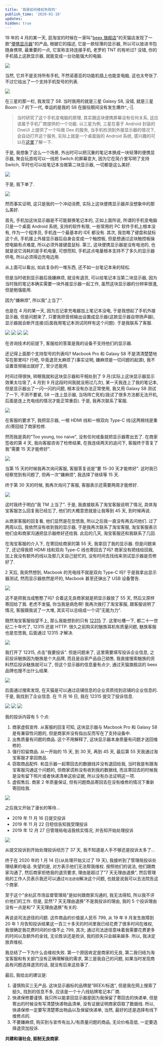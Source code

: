 ```yaml
---
title: '我是如何维权失败的'
publish_time: '2020-01-18'
updates:
hidden: true
---
```


19 年的 4 月的某一天, 逛淘宝的时候在一家叫"[beex 旗舰店](https://beex.tmall.com)"的天猫店发现了一款"[便携显示器](https://detail.tmall.com/item.htm?id=585080255790)"的产品, 根据它的描述, 它是一款轻薄的显示器, 所以可以放进书包随身携带, 最重要的一点, 它宣称支持连接手机, 老罗的 TNT 的有听过? 没错, 你的手机插上这款显示器, 就能变成一台功能强大的电脑.

![](./1.png)

当然, 它并不是支持所有手机, 不然诺基亚的功能机插上也能变电脑, 这也太夸张了. 不过它给出了一个支持手机型号的列表.

![](./2.png)

在三星的那一栏, 我发现了 S8. 当时我用的就是三星 Galaxy S8, 没错, 就是三星 Boom 💥7 的下一代, 幸运的是我的 S8 在服役期间没有发生爆炸^\_-||.

> 当时研究了这个手机变电脑的原理, 其实跟这块便携屏幕没有任何关系, 这应该属于手机厂商提供的一个功能. 以三星为例, 三星在基于 Android 封装的 OneUI 上提供了一个叫做 Dex 的服务, 当手机检测到外接显示器的情况下, 会自动打开这个服务, 实际上就是一个桌面版的 Android 系统, 感兴趣的可以在[这里](https://www.samsung.com/global/galaxy/apps/samsung-dex)了解一下.

于是, 我想象了这么一个场景, 外出时可以把沉重的笔记本换成一块轻薄的便携显示器, 聚会玩游戏可以一线把 Switch 的屏幕变大, 因为它在简介里写明了支持 Switch, 平时也可以给笔记本当做第二块显示器, 一切都是这么美好.

![](./3.png)

于是, 我下单了.

![](./4.png)

然而事实证明, 这只是我的一个冲动消费, 实际上这块便携显示器并没想象中的那么美好.

首先, 手机加这块显示器是不可能替换笔记本的, 正如上面所说, 所谓的手机变电脑只是一个桌面 Android 系统, 支持的软件有限, 一些常用的 PC 软件手机上根本没有, 作为一个程序员, 手机连一个最基本的 IDE 都没有. 其次, 我忽略了键盘和鼠标这个点, 手机接上外接显示器后自身会变成一个触控板, 但是想通过这块触控板操控电脑有点难度, 所以必须外接键盘鼠标. 第三, 这块便携显示器是没有电池的, 也就是说它消耗的是手机电量, 可想而知, 手机这点电量根本支持不了多久的显示器供电, 所以必须得边充电边用.

从上面可以看出, 如此复杂的一堆东西, 还不如一台笔记本来的轻松.

但是当时收到显示器后我嫌麻烦, 就没有退货, 可以给笔记本当第二块显示器, 因为当时我的笔记本确实需要一块外接显示器一起工作, 虽然这块显示器的分辨率很渣, 但是勉强能用.

因为"嫌麻烦", 所以我"上当了".

也是在 4 月的某一天, 因为忘记拿充电器加上笔记本没电, 于是我想起了手机外接显示器, 但是问题来了, 只要我把音频输出设置成显示器(这款显示器自带扬声器), 显示器就会断开连接(后面我用笔记本测试同样有这个问题). 于是我联系了客服.

![](./5.png)
![](./6.png)
![](./7.png)
![](./8.png)

在咨询技术的前提下, 客服给的答案是我的设备不支持他们的显示器.

还记得上面那个支持型号的列表吗? Macbook Pro 和 Galaxy S8 不是清清楚楚地写在那里吗? 行吧, 毕竟退货太麻烦了(事实证明, 嫌麻烦是一切问题的起源), 我不设置音频输出就好了, 至少还能用.

时间过得很快, 转眼我就和这块显示器和平相处到了 9 月(实际上这块显示器显示效果太垃圾了, 4 月到 9 月这段时间我就没用过几次), 某一天我连上了我的笔记本, 但是显示器出了一闪一闪的问题, 根本没有办法正常使用, 我又用 Galaxy S8 测试了一下, 不测不要紧, S8 一连上显示器, 当场阵亡死机(我试了很多方法都无法开机, 后面是连上充电线的情况才能正常重启). 于是, 我再次联系了客服.

![](./9.png)

在客服的要求下, 我把显示器, 一根 HDMI 线和一根双向 Type-C 线(这两根线是重点)寄回给了商家检修.

然而我是真的"Too young, too naive", 没有任何戒备就把显示器寄出去了. 在商家签收的第 4 天, 我向客服咨询了检修结果, 在我连续两天的追问下, 客服终于答复了我"需要 15 天才能修好".

![](./10.png)

当第 15 天的时候我再次询问客服, 客服答复说是"要 15-30 天才能修好". 这时我已经察觉到有问题了, 但再一次"嫌麻烦", 我选择了继续等 15 天.

终于第 30 天的时候, 我再次询问了客服, 客服表示还需要两周才能修好.

![](./11.png)

这时我终于明白"我 TM 上当了". 于是, 我直接联系了淘宝客服说明了情况, 具体淘宝客服怎么回复我已经忘了, 他们的大概意思就是让我等到 45 天, 到时候再说.

从商家客服的回复看, 他们显然是在忽悠我, 所以之后我一直没有再去问他们. 过了两周以后, 我依然没有收到我的显示器, 于是我再次联系了淘宝客服, 淘宝客服表示他们会和商家沟通把显示器修好还给我. 此后的几天, 淘宝客服还和我联系了几回.

在淘宝客服的介入下, 在寄回给商家的第 55 天, 我拿回了我的显示器. 但是问题来了, 还记得我把 HDMI 线和双向 Type-C 线也寄回去了吗? 商家没有把线给回我, 加上我没有额外的线以及那几天自己挺忙的, 没有时间去找线来测试显示器是否修好了.

2 天后, 我突然想到, Macbook 的充电线不就是双向 Type-C 吗? 于是我拿出显示器测试, 然而显示器依然是坏的, Macbook 甚至还弹出了 USB 设备警告.

![](./12.png)

这不是把我当成憨憨了吗? 合着这无良商家就是把显示器放了 55 天, 然后又原样寄回给了我. 老虎不发猫, 你当我是病危啊! 我再次拨打了淘宝客服, 跟客服说明了情况, 客服跟我说了一大堆, 其实可以总结成一个词"无能为力".

既然淘宝客服指望不上, 那么我能想到的只有 [12315](http://www.12315.cn) 了. 这里吐槽一下, 都二十一世纪二十年代了, 12315 还是 HTTP. 很久之前购买的魅族耳机有质量问题, 魅族客服也是忽悠我, 后面通过 12315 才解决.

![](./13.png)

我打开了 12315, 点击"我要投诉". 但是问题来了, 这里需要填写投诉企业信息, 之前投诉魅族因为魅族是个大品牌, 而且是自家产品自己销售, 我直接搜索魅族的资料然后投诉魅族就可以了, 但这个显示器的信息量有点少, 通过天猫旗舰店的 beex 品牌也搜不出什么结果.

![](./14.png)

后面通过搜索发现, 在天猫是可以通过店铺信息的企业资质找到店铺的企业信息的. 于是, 我找到了企业信息. 在 11 月 16 日, 我在 12315 提交了投诉信息.

![](./15.png)
![](./16.png)
![](./17.png)

我的投诉内容有 5 个点:

1. 商家虚假宣传. 从客服的回复可知, 这块显示器与 Macbook Pro 和 Galaxy S8 是有兼容性问题的, 但是商家并没有指出反而写在了支持设备中.
2. 出售质量有问题的商品. 这个不用解释了, 这块显示器本身质量有问题才送回维修的.
3. 强行扣留商品. 从一开始的 15 天, 到 30 天, 再到 45 天, 最后第 55 天我通过淘宝客服才拿回商品.
4. 窃取商品配件. 和显示器一起寄回去的数据线并没有退回给我, 当时我是有跟淘宝客服沟通这个问题的, 但商家谎称没有收到我的数据线, 而且寄回去的时候我是没有留下照片或者快递清单这些证据, 所以没有办法证明这一项.
5. 虚假售后. 商家 2 年质量保证, 但有问题商品寄回去在没有维修的情况下重新寄回给我.

![](./18.png)

之后我又开始了漫长的等待...

- 2019 年 11 月 16 日提交投诉
- 2019 年 11 月 22 日短信告知我受理投诉
- 2019 年 12 月 27 日管理局电话我核实情况, 并告知开始处理投诉

![](./19.png)

从提交投诉到开始处理投诉经历了 37 天, 我不知道是人手不够还是投诉太多了...

终于在 2020 年的 1 月 14 日(从处理开始又过了 19 天), 我接听到了管理局投诉处理结果的电话. 失望的是, 对方表示他们无法帮我维权. 按照他们的说法, 他们跟商家沟通了, 然后商家拒绝我的退货要求, 理由是超过了"7 天无理由退换", 然后管理局的工作人员表示我还可以通过`司法途径`解决这个问题, 也就是说我可以去法院告这个商家.

至于这个"余杭区市场监督管理局"是如何跟商家沟通的, 我无法得知, 所以我不评价他们的工作. 但是, 显然"7 天无理由退换"不是我投诉的理由, 我的 5 个投诉理由没有一点是和"7 天无理由退换"有关的.

再说说司法途径的问题. 这件商品的价值是人民币 799, 从 19 年 9 月发生故障到 20 年 1 月告知投诉结果这一百三十多天的时间里我已经花费了很多时间在维权, 我很确定我花费时间的价值不止 799, 其次, 通过司法途径意味着我需要花费更多的时间以及额外的金钱, 无论胜诉还是败诉, 我的损失只会越来越多. 所以, 我决定放弃维权.

我总结了一下为什么会维权失败. 第一个原因肯定是商家的无良, 第二我归结为淘宝客服和有关部门没有正确理解我的需求, 第三是我自己的问题, 如果当时发现商品有问题选择退货的话, 就没有后来这些事了.

最后, 我给出的建议是:

1. 谨慎购买三无产品. 这块显示器标的品牌是"BEEX/标逸", 但是我在网上搜索了挺久, 找到的信息不多, 应该是一个十八线贴牌笔记本厂商.
2. 快递保修要谨慎. 我只所以能拿回显示器是因为我保留了寄回去的快递单, 但是寄出的时候没有写清楚快递物品清单, 没有证据证明商家窃取了数据线. 所以, 快递保修一定要写清楚寄出物品以及保留快递单, 当然, 最好的还是选择有线下维修点的.
3. 不要嫌麻烦, 购买到与宣传有出入/有质量问题的商品, 无论价格高低, 一定要选择退货加投诉.

**共建和谐社会, 抵制无良商家**.
